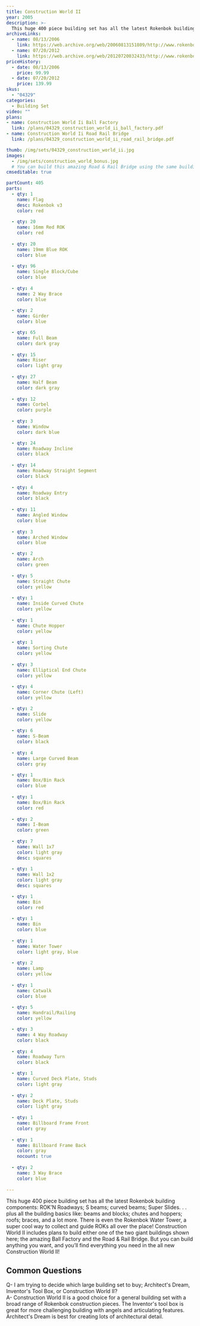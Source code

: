 ```yaml
---
title: Construction World II
year: 2005
description: >-
  This huge 400 piece building set has all the latest Rokenbok building components: ROK’N Roadways; S beams; curved beams; Super Slides. . . plus all the building basics like: beams and blocks; chutes and hoppers; roofs; braces, and a lot more. There is even the Rokenbok Water Tower, a super cool way to collect and guide ROKs all over the place!
archiveLinks:
  - name: 08/13/2006
    link: https://web.archive.org/web/20060813151809/http://www.rokenbok.com/catalog/pd_bs_04329.html
  - name: 07/20/2012
    link: https://web.archive.org/web/20120720032433/http://www.rokenbok.com/estore/construction/construction-world-ii
priceHistory:
  - date: 08/13/2006
    price: 99.99
  - date: 07/20/2012
    price: 139.99
skus:
  - "04329"
categories: 
  - Building Set
video: ""
plans:
- name: Construction World Ii Ball Factory
  link: /plans/04329_construction_world_ii_ball_factory.pdf
- name: Construction World Ii Road Rail Bridge
  link: /plans/04329_construction_world_ii_road_rail_bridge.pdf

thumb: /img/sets/04329_construction_world_ii.jpg
images:
  - /img/sets/construction_world_bonus.jpg
  # You can build this amazing Road & Rail Bridge using the same building pieces that are included in your Construction World II building set.
cmseditable: true

partCount: 405
parts:
  - qty: 1
    name: Flag
    desc: Rokenbok v3
    color: red
    
  - qty: 20
    name: 16mm Red ROK
    color: red
    
  - qty: 20
    name: 19mm Blue ROK
    color: blue
    
  - qty: 96
    name: Single Block/Cube
    color: blue
    
  - qty: 4
    name: 2 Way Brace
    color: blue
    
  - qty: 2
    name: Girder
    color: blue

  - qty: 65
    name: Full Beam
    color: dark gray
    
  - qty: 15
    name: Riser
    color: light gray
    
  - qty: 27
    name: Half Beam
    color: dark gray
    
  - qty: 12
    name: Corbel
    color: purple
    
  - qty: 3
    name: Window
    color: dark blue

  - qty: 24
    name: Roadway Incline
    color: black
    
  - qty: 14
    name: Roadway Straight Segment
    color: black
    
  - qty: 4
    name: Roadway Entry
    color: black
    
  - qty: 11
    name: Angled Window
    color: blue
    
  - qty: 3
    name: Arched Window
    color: blue

  - qty: 2
    name: Arch
    color: green
    
  - qty: 5
    name: Straight Chute
    color: yellow
    
  - qty: 1
    name: Inside Curved Chute
    color: yellow
    
  - qty: 1
    name: Chute Hopper
    color: yellow
    
  - qty: 1
    name: Sorting Chute
    color: yellow
    
  - qty: 3
    name: Elliptical End Chute
    color: yellow
    
  - qty: 4
    name: Corner Chute (Left)
    color: yellow

  - qty: 2
    name: Slide
    color: yellow
    
  - qty: 6
    name: S-Beam
    color: black
    
  - qty: 4
    name: Large Curved Beam
    color: gray

  - qty: 1
    name: Box/Bin Rack
    color: blue
    
  - qty: 1
    name: Box/Bin Rack
    color: red
    
  - qty: 2
    name: I-Beam
    color: green
    
  - qty: 7
    name: Wall 1x7
    color: light gray
    desc: squares
    
  - qty: 1
    name: Wall 1x2
    color: light gray
    desc: squares

  - qty: 1
    name: Bin
    color: red
    
  - qty: 1
    name: Bin
    color: blue
    
  - qty: 1
    name: Water Tower
    color: light gray, blue
    
  - qty: 2
    name: Lamp
    color: yellow
    
  - qty: 1
    name: Catwalk
    color: blue
    
  - qty: 5
    name: Handrail/Railing
    color: yellow

  - qty: 3
    name: 4 Way Roadway
    color: black
    
  - qty: 4
    name: Roadway Turn
    color: black

  - qty: 1
    name: Curved Deck Plate, Studs
    color: light gray
    
  - qty: 2
    name: Deck Plate, Studs
    color: light gray
    
  - qty: 1
    name: Billboard Frame Front
    color: gray
    
  - qty: 1
    name: Billboard Frame Back
    color: gray
    nocount: true
  
  - qty: 2
    name: 3 Way Brace
    color: blue
    
---
```

This huge 400 piece building set has all the latest Rokenbok building components: ROK’N Roadways; S beams; curved beams; Super Slides. . . plus all the building basics like: beams and blocks; chutes and hoppers; roofs; braces, and a lot more. There is even the Rokenbok Water Tower, a super cool way to collect and guide ROKs all over the place! Construction World II includes plans to build either one of the two giant buildings shown here; the amazing Ball Factory and the Road & Rail Bridge. But you can build anything you want, and you’ll find everything you need in the all new Construction World II!

## Common Questions
Q- I am trying to decide which large building set to buy; Architect's Dream, Inventor's Tool Box, or Construction World II?    
A- Construction World II is a good choice for a general building set with a broad range of Rokenbok construction pieces.  The Inventor's tool box is great for more challenging building with angels and articulating features.  Architect's Dream is best for creating lots of architectural detail.
